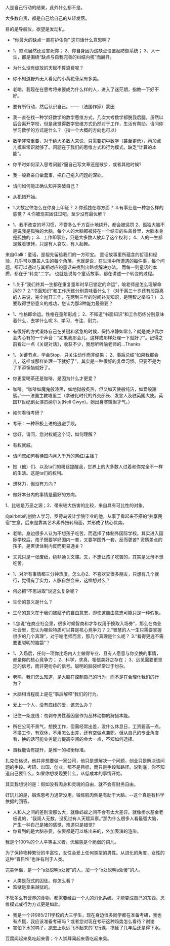 人是自己行动的结果，此外什么都不是。

大多数自责，都是自己给自己的从轻发落。

目的是导航仪，欲望是发动机。

- “你最大的缺点一直在护佑你” 这句话什么意思啊？
- 1、缺点居然还没害死你；
  2、你自身因为这缺点设置起防御系统；
  3、人一生，都是围绕“缺点与自我完善的纠结内核”而展开。

- 为什么没有绽放的天赋不算浪费呢？
- 你不知道野外无人看见的小黄花骨朵有多美。

- 老喻，我现在在思考将来要成为什么样的人，进入了迷茫期，指教一下好不好。
- 要有所行动，然后认识自己。——〈法国作家）蒙田

- 我一直在找一种学好数学的数学思维方式，几次大考数学都脱我后腿。虽然以后会离开学校，但是我觉得数学思维方式仍然对于工作，生活有帮助。请问你学习数学的方式是什么？（指一个大概的方向也可以）
- 数学非常重要，对于绝大多数人来说，只需要初中数学（甚至更低），再加点儿概率常识就够了。问题在于我们的思维方式和行为模式，缺乏“计算的本能”。

- 你平时如何深入思考问题?逼自己写文章还是散步，或者其他时候?
- 我一般靠亲自做蠢事，把自己拖入问题的深处。

- 请问如何能正确认知并突破自己？
- 从犯错开始。

- 1.大数定律怎么在你身上印证？
  2.你孤独在哪方面？ 
  3.有事业是一种怎么样的感觉？
  4.你被现实困住过吧，至少没有最优解？ 
- 1、我不改变的坏习惯，不管多么千方百计地绕开，都会被惩罚
  2、孤独大脑不是说我是孤独的大脑，每个人的大脑都被装在一个结实的头盖骨里，大脑本身是孤独的；
  3、工作即事业，只是大多数人放弃了这个权利；
  4、人的一生都是戴着镣铐，只是有人哀叹，有人起舞。

来自Galli：童话，是祖先留给我们的一方珍宝。
童话故事里所蕴含的哲理和经验，几乎可以覆盖人生的每个角落，也就是说，在生活中所遭遇的每件事，每个问题，都可以通过与其相对应的童话来找到出路或解决办法。
而每一则童话的本质，都在于“转变”二字。
也就是说每个童话故事，都在讲述一个转变的过程。

- 1.关于“我们终其一生都在重复童年时早已锁定的命运”，喻老师是怎么理解命运的？
  2.“书面知识”和工作历练分别意味着什么？（对于离三十岁还有段距离的人来说，完全抛开工作，花两到三年的时间补充知识，是明智之举吗？）
  3.要取得世俗意义的成功，您认为那3种能力最重要？
- 1、性格即命运。性格在童年形成；
  2、不知道“书面知识”和工作历练分别意味着什么，去学什么呢
  3、学习，专注、耐力。

- 有很好的方式锻炼自己在关键和紧急的时候，保持冷静如常么？就是减少偶尔会内心有的一个声音：“如果我那会儿，这样或那样处理一下就好了”。记得之前看过一点《关键对话》，收获不少，我想听听喻老师的...Thanks
- 1、关键节点，学会Stop，只关注动作而非结果；
  2、事后总结“如果我那会儿，这样或那样处理一下就好了”，其实是一种很好的复盘习惯。只要不是为了平添懊恼就好了。

- 你更爱喝茶还是咖啡，是因为什么才更爱？
- 咖啡。“咖啡如魔鬼般漆黑，如地狱般炙热，但又如天使般纯洁，如爱般甜蜜。”——法国主教塔里兰（拿破化时代的外交部长、发言人及驻英国大使。英国17世纪剧女演员纳尔关(Nell Gwyn)，她出身寒徽但才气。）

- 如何看待考研？
- 考研：一种积极上进的逃避手段。

- 您好，请问，您对权威这个词，如何理解？
- 有权就威。

- 请问您如何看待国内月入千万的网红/主播？
- 她（他）们、以及ta们的粉丝提醒我，世界上的大多数人过着和你完全不一样的生活。这是ta们的权利。

- 想努力，但没有方向？
- 做好本分内的事情是最好的方向。

1、比较是万恶之源；2、带来较大伤害的比较，来自具有可比性的对象。

向airbnb的创始人学习，罗德岛设计学院毕业的他，从事了看起来不搭的“共享民宿”生意，后来是靠其艺术素养扭转局面，并形成了核心优势。

- 老喻，身边很多人认为不想孩子吃苦，而选择了体制外国际学校。其实进入国际学校后，孩子既要学好国内一套，又要学国外一套，反而更苦? 资质差点的孩子，是否读体制内反而更易通关？
- 文凭只是一张废纸，绝非通关文牒。又，不想让孩子吃苦的，其实是父母不想吃苦。

- 1、对所有事情都三分钟热度，怎么办2、不喜欢交很多朋友，只想有几个就行，觉得有了实力，人脉自然会来，这样想对么？
- 何必把“不思进取”说这么复杂呢？

- 生命的意义是什么？
- 生命的意义在于我们被赋予的自由意志，即使这自由意志可能只是一种假象。

- 1.您说“在商业社会里，很多时候智商和才华仅用于换取入场券”，那么在商业社会里，您认为哪些特质可以算是核心竞争力？
  2.“智慧的人一生只需要掌握很少的几个真理”，对于喻老师而言，那几个真理是什么呢？
  3.“看得更远不需要更聪明的脑袋”？
- 1、入场后，任何一项你比场内人士做得专业、且有人愿意与你交换的事情，都是你的核心竞争力；
  2、科学，求真，相信美好之存在；
  3、远见需要更坚定的信号，而非更纷杂的信号。聪明的脑袋经常过于纷杂。

- 老喻，我们怎么知道，是大脑在控制自己的行为，而不是在合理化我们的行为？
- 大脑相当程度上是在“事后解释”我们的行为。

- 爱上一个人，没有底线的爱，该怎么办？
- 记住一条底线：勿剥夺男性基因里作为丛林动物的狩猎本能。

- 所在公司不景气，想换工作，但需经常出差，没什么休息日，工资要高一点。不换工作，有双休，不用怎么出差，还有空做点兼职。但从自己的专业角度看，换的话可能业务能力提高空间的会大一点，不知如何选择。
- 自我能否有提升，是惟一的权衡标准。

扎克伯格说，他并非想要做一家公司，他只是想解决一个问题，创业只是解决该问题的手段。考研、出国、创业，都不是目标，而只是手段和路径。说到底，你不知道自己要什么，如果你想发现要什么，从低成本的事情开始。

其实我想说的是：假如没有肉身和灵魂的自由，就不会有财务自由。

好玩儿的是，锻炼思考力通常没用，锻炼肌肉倒是有助于大脑。--这个真是有科学依据的回答。

- 人和人之间的差别没那么大，就像蚂蚁之间不会有太大差异。就像桥水基金老板说的，“我阅人无数，没见过有人天赋异禀。”那为什么很多人看最强大脑，产生一种自己是猪的感觉，难道只是错觉?
- 你看到的是大脑杂耍，杂耍都是可以练出来的，外加表演的渲染。

我是个100%的个人平等主义者。优越感是个脆弱的词儿。

为了保持物种繁衍的丰富性，女性会爱上任何类型的男性。从进化的角度，女性的这种“盲目性”也许有利于人类。

完美伴侣，是一个“a处聪明b处傻”的人，加一个“b处聪明a处傻”的人。

- 人类是范式的囚徒。你怎么看？
- 监狱是拿来越狱的。

不管多么有营养的食物，都需要经由一个人的消化系统，才能变成自己的东西。思维模式或行为方式更是如此。

- 我是一个非985/211学校的大三学生，现在身边很多同学都在准备考研，我也有点慌，我应该准备考研吗？或者您对现在考研这种趋势怎么看待？谢谢
- 害怕下水的鸭子，跑去上永远飞不起来的飞行课，拖延了几年后还是得下水。

豆腐闻起来臭吃起来香；个人崇拜闻起来香吃起来臭。



